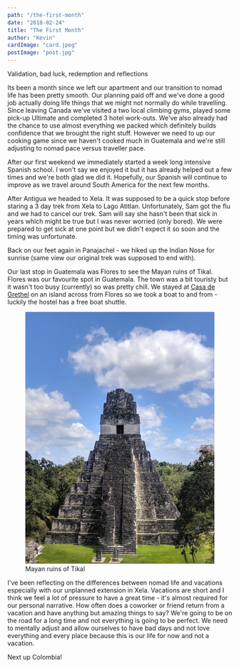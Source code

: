 ```yaml
---
path: "/the-first-month"
date: "2018-02-24"
title: "The First Month"
author: "Kevin"
cardImage: "card.jpeg"
postImage: "post.jpg"
---
```


<quote>Validation, bad luck, redemption and reflections</quote>

Its been a month since we left our apartment and our transition to nomad life has been pretty smooth. Our planning paid off and we've done a good job actually doing life things that we might not normally do while travelling. Since leaving Canada we've visited a two local climbing gyms, played some pick-up Ultimate and completed 3 hotel work-outs. We've also already had the chance to use almost everything we packed which definitely builds confidence that we brought the right stuff. However we need to up our cooking game since we haven't cooked much in Guatemala and we're still adjusting to nomad pace versus traveller pace.

After our first weekend we immediately started a week long intensive Spanish school. I won't say we enjoyed it but it has already helped out a few times and we're both glad we did it. Hopefully, our Spanish will continue to improve as we travel around South America for the next few months.

After Antigua we headed to Xela. It was supposed to be a quick stop before staring a 3 day trek from Xela to Lago Atitlan. Unfortunately, Sam got the flu and we had to cancel our trek. Sam will say she hasn't been that sick in years which might be true but I was never worried (only bored). We were prepared to get sick at one point but we didn't expect it so soon and the timing was unfortunate.

Back on our feet again in Panajachel - we hiked up the Indian Nose for sunrise (same view our original trek was supposed to end with).

<instagram uuid="BfZN651BFDJ" caption="false"></instagram>

Our last stop in Guatemala was Flores to see the Mayan ruins of Tikal. Flores was our favourite spot in Guatemala. The town was a bit touristy but it wasn't too busy (currently) so was pretty chill. We stayed at [Casa de Grethel](https://www.hostelworld.com/hosteldetails.php/Hostal-Casa-de-Grethel/Flores/274028) on an island across from Flores so we took a boat to and from - luckily the hostel has a free boat shuttle.

<figure>
  <img src="tikal.jpeg"/>
  <figcaption>Mayan ruins of Tikal</figcaption>
</figure>

I've been reflecting on the differences between nomad life and vacations especially with our unplanned extension in Xela. Vacations are short and I think we feel a lot of pressure to have a great time - it's almost required for our personal narrative. How often does a coworker or friend return from a vacation and have anything but amazing things to say? We're going to be on the road for a long time and not everything is going to be perfect. We need to mentally adjust and allow ourselves to have bad days and not love everything and every place because this is our life for now and not a vacation.

Next up Colombia!
